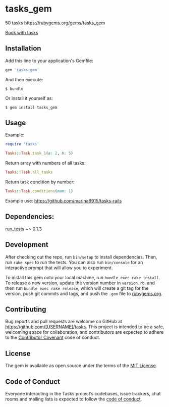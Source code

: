 # tasks_gem

50 tasks
https://rubygems.org/gems/tasks_gem

[Book with tasks](http://libgen.io/book/index.php?md5=02CEF7BC8F9FAF75690C1CBE83BE3B70)

## Installation

Add this line to your application's Gemfile:

```ruby
gem 'tasks_gem'
```

And then execute:

    $ bundle

Or install it yourself as:

    $ gem install tasks_gem

## Usage

Example:
```ruby
require 'tasks'

Tasks::Task.task_1(a: 2, b: 5)
```
Return array with numbers of all tasks:
```ruby
Tasks::Task.all_tasks
```
Return task condition by number:
```ruby
Tasks::Task.conditions(num: 1)
```
Example use: https://github.com/marina8915/tasks-rails

## Dependencies:

[run_tests](https://rubygems.org/gems/run_tests) ~> 0.1.3


## Development

After checking out the repo, run `bin/setup` to install dependencies. Then, run `rake spec` to run the tests. You can also run `bin/console` for an interactive prompt that will allow you to experiment.

To install this gem onto your local machine, run `bundle exec rake install`. To release a new version, update the version number in `version.rb`, and then run `bundle exec rake release`, which will create a git tag for the version, push git commits and tags, and push the `.gem` file to [rubygems.org](https://rubygems.org).

## Contributing

Bug reports and pull requests are welcome on GitHub at https://github.com/[USERNAME]/tasks. This project is intended to be a safe, welcoming space for collaboration, and contributors are expected to adhere to the [Contributor Covenant](http://contributor-covenant.org) code of conduct.

## License

The gem is available as open source under the terms of the [MIT License](https://opensource.org/licenses/MIT).

## Code of Conduct

Everyone interacting in the Tasks project’s codebases, issue trackers, chat rooms and mailing lists is expected to follow the [code of conduct](https://github.com/[USERNAME]/tasks/blob/master/CODE_OF_CONDUCT.md).
